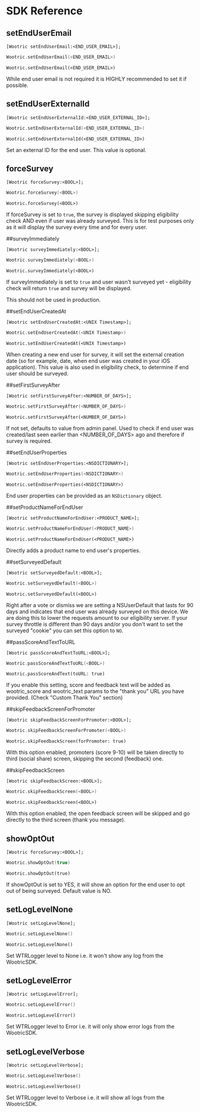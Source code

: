 # SDK Reference

## setEndUserEmail
```objective_c
[Wootric setEndUserEmail:<END_USER_EMAIL>];
```
```swift
Wootric.setEndUserEmail(<END_USER_EMAIL>)
```
```swift_three
Wootric.setEndUserEmail(<END_USER_EMAIL>)
```
While end user email is not required it is HIGHLY recommended to set it if possible.

## setEndUserExternalId
```objective_c
[Wootric setEndUserExternalId:<END_USER_EXTERNAL_ID>];
```
```swift
Wootric.setEndUserExternalId(<END_USER_EXTERNAL_ID>)
```
```swift_three
Wootric.setEndUserExternalId(<END_USER_EXTERNAL_ID>)
```
Set an external ID for the end user. This value is optional.

## forceSurvey
```objective_c
[Wootric forceSurvey:<BOOL>];
```
```swift
Wootric.forceSurvey(<BOOL>)
```
```swift_three
Wootric.forceSurvey(<BOOL>)
```
If forceSurvey is set to `true`, the survey is displayed skipping eligibility check AND even if user was already surveyed. This is for test purposes only as it will display the survey every time and for every user.

##surveyImmediately
```objective_c
[Wootric surveyImmediately:<BOOL>];
```
```swift
Wootric.surveyImmediately(<BOOL>)
```
```swift_three
Wootric.surveyImmediately(<BOOL>)
```
If surveyImmediately is set to `true` and user wasn't surveyed yet - eligibility check will return `true` and survey will be displayed.

<aside class="warning">
This should not be used in production.
</aside>

##setEndUserCreatedAt
```objective_c
[Wootric setEndUserCreatedAt:<UNIX Timestamp>];
```
```swift
Wootric.setEndUserCreatedAt(<UNIX Timestamp>)
```
```swift_three
Wootric.setEndUserCreatedAt(<UNIX Timestamp>)
```
When creating a new end user for survey, it will set the external creation date (so for example, date, when end user was created in your iOS application).
This value is also used in eligibility check, to determine if end user should be surveyed.

##setFirstSurveyAfter
```objective_c
[Wootric setFirstSurveyAfter:<NUMBER_OF_DAYS>];
```
```swift
Wootric.setFirstSurveyAfter(<NUMBER_OF_DAYS>)
```
```swift_three
Wootric.setFirstSurveyAfter(<NUMBER_OF_DAYS>)
```
If not set, defaults to value from admin panel. Used to check if end user was created/last seen earlier than <NUMBER_OF_DAYS> ago and therefore if survey is required.

##setEndUserProperties
```objective_c
[Wootric setEndUserProperties:<NSDICTIONARY>];
```
```swift
Wootric.setEndUserProperties(<NSDICTIONARY>)
```
```swift_three
Wootric.setEndUserProperties(<NSDICTIONARY>)
```
End user properties can be provided as an `NSDictionary` object.

##setProductNameForEndUser
```objective_c
[Wootric setProductNameForEndUser:<PRODUCT_NAME>];
```
```swift
Wootric.setProductNameForEndUser(<PRODUCT_NAME>)
```
```swift_three
Wootric.setProductNameForEndUser(<PRODUCT_NAME>)
```
Directly adds a product name to end user's properties.

##setSurveyedDefault
```objective_c
[Wootric setSurveyedDefault:<BOOL>];
```
```swift
Wootric.setSurveyedDefault(<BOOL>)
```
```swift_three
Wootric.setSurveyedDefault(<BOOL>)
```
Right after a vote or dismiss we are setting a NSUserDefault that lasts for 90 days and indicates that end user was already surveyed on this device. We are doing this to lower the requests amount to our eligibility server.
If your survey throttle is different than 90 days and/or you don't want to set the surveyed "cookie" you can set this option to `NO`.

##passScoreAndTextToURL
```objective_c
[Wootric passScoreAndTextToURL:<BOOL>];
```
```swift
Wootric.passScoreAndTextToURL(<BOOL>)
```
```swift_three
Wootric.passScoreAndText(toURL: true)
```
If you enable this setting, score and feedback text will be added as wootric_score and wootric_text params to the "thank you" URL you have provided. (Check "Custom Thank You" section)

##skipFeedbackScreenForPromoter
```objective_c
[Wootric skipFeedbackScreenForPromoter:<BOOL>];
```
```swift
Wootric.skipFeedbackScreenForPromoter(<BOOL>)
```
```swift_three
Wootric.skipFeedbackScreen(forPromoter: true)
```
With this option enabled, promoters (score 9-10) will be taken directly to third (social share) screen, skipping the second (feedback) one.

##skipFeedbackScreen
```objective_c
[Wootric skipFeedbackScreen:<BOOL>];
```
```swift
Wootric.skipFeedbackScreen(<BOOL>)
```
```swift_three
Wootric.skipFeedbackScreen(<BOOL>)
```
With this option enabled, the open feedback screen will be skipped and go directly to the third screen (thank you message).

## showOptOut
```objective_c
[Wootric forceSurvey:<BOOL>];
```
```swift
Wootric.showOptOut(true)
```
```swift_three
Wootric.showOptOut(true)
```
If showOptOut is set to YES, it will show an option for the end user to opt out of being surveyed. Default value is NO.

## setLogLevelNone
```objective_c
[Wootric setLogLevelNone];
```
```swift
Wootric.setLogLevelNone()
```
```swift_three
Wootric.setLogLevelNone()
```
Set WTRLogger level to None i.e. it won't show any log from the WootricSDK.

## setLogLevelError
```objective_c
[Wootric setLogLevelError];
```
```swift
Wootric.setLogLevelError()
```
```swift_three
Wootric.setLogLevelError()
```
Set WTRLogger level to Error i.e. it will only show error logs from the WootricSDK.

## setLogLevelVerbose
```objective_c
[Wootric setLogLevelVerbose];
```
```swift
Wootric.setLogLevelVerbose()
```
```swift_three
Wootric.setLogLevelVerbose()
```
Set WTRLogger level to Verbose i.e. it will show all logs from the WootricSDK.
